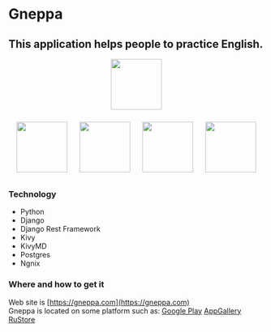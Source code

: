# Gneppa
## This application helps people to practice English.

<p align=center>
<img src=https://play-lh.googleusercontent.com/FenZMk9CuNZggonCFWdOoarJDlJ4V-ncYpb9pY_KtvUJ6eaC6YnujUjjiLYWVoAm_iSG=w240-h480-rw width='100'>
</p>

<p align=center>
<img style="padding: 10px" src=https://play-lh.googleusercontent.com/oK0qads7G1DXrfTnGCTnFvHeOyrJuKON_2JNiSg2XJphXVKqLZMcB1ORRf8Cr4fhjw=w2560-h1440-rw width='100'>
<img style="padding: 10px;" src=https://play-lh.googleusercontent.com/lHocDeVw4Zpt9LUoLG01xbALuUhYygoOtLqekmvjbBbWPCHBXAZx4VjHJ8bzfus8EP-z=w2560-h1440-rw width='100'>
<img style="padding: 10px" src=https://play-lh.googleusercontent.com/kR2cfb3s4o3YLqh3g84gDq5VCJssRofihCqR4GvcJYhcVSYhdrmIcc3ihvJfx73gszp9=w2560-h1440-rw width='100'>
<img style="padding: 10px" src=https://play-lh.googleusercontent.com/sSTKCzzNh7zZE1UbidKtrIf-OS1OepkKucIUw14kELEyRGifEfom4vtX9hhajFJstf_x=w2560-h1440-rw width='100'>
</p>

### Technology
- Python
- Django
- Django Rest Framework
- Kivy
- KivyMD
- Postgres
- Ngnix
### Where and how to get it
Web site is [https://gneppa.com](https://gneppa.com)<br/>
Gneppa is located on some platform such as:
[Google Play](https://play.google.com/store/apps/details?id=org.gneppa.gneppa)
[AppGallery](https://appgallery.huawei.com/app/C106945401)
[RuStore](https://apps.rustore.ru/app/org.gneppa.gneppa)